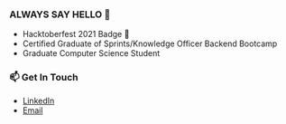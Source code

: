 ### ALWAYS SAY HELLO 👋

+ Hacktoberfest 2021 Badge 🏅
+ Certified Graduate of Sprints/Knowledge Officer Backend Bootcamp
+ Graduate Computer Science Student

### 📫 Get In Touch
- [LinkedIn](https://www.linkedin.com/in/omarabdelaz1z)
- [Email](mailto:omarabdelaziz042@gmail.com)

<!--
**omarabdelaz1z/omarabdelaz1z** is a ✨ _special_ ✨ repository because its `README.md` (this file) appears on your GitHub profile.

Here are some ideas to get you started:

- 🔭 I’m currently working on ...
- 🌱 I’m currently learning ...
- 👯 I’m looking to collaborate on ...
- 🤔 I’m looking for help with ...
- 💬 Ask me about ...
- 📫 How to reach me: ...
- 😄 Pronouns: ...
- ⚡ Fun fact: ...
-->
